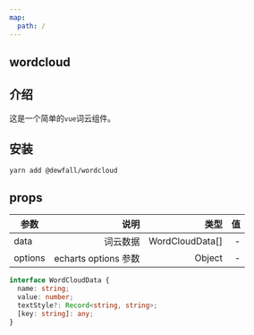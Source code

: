 ```yaml
---
map:
  path: /
---
```


## wordcloud

## 介绍

这是一个简单的`vue`词云组件。

<demo src="./demo.vue"
  language="vue"
  title="基本用法"
  desc="点击。">
</demo>

## 安装

```
yarn add @dewfall/wordcloud
```

## props

| 参数    |                 说明 |            类型 |  值 |
| ------- | -------------------: | --------------: | --: |
| data    |             词云数据 | WordCloudData[] |   - |
| options | echarts options 参数 |          Object |   - |

```ts
interface WordCloudData {
  name: string;
  value: number;
  textStyle?: Record<string, string>;
  [key: string]: any;
}
```
